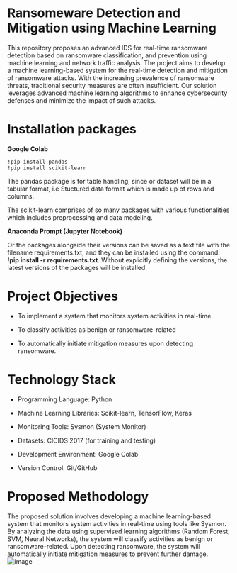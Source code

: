 # Ransomeware Detection and Mitigation using Machine Learning
This repository proposes an advanced IDS for real-time ransomware detection based on ransomware classification, and prevention using machine learning and network traffic analysis. The project aims to develop a machine learning-based system for the real-time detection and mitigation of ransomware attacks. With the increasing prevalence of ransomware threats, traditional security measures are often insufficient. Our solution leverages advanced machine learning algorithms to enhance cybersecurity defenses and minimize the impact of such attacks.

# Installation packages 
**Google Colab**
  
    !pip install pandas
    !pip install scikit-learn
The pandas package is for table handling, since or dataset will be in a tabular format, i.e Stuctured data format which is made up of rows and columns.

The scikit-learn comprises of so many packages with various functionalities which includes preprocessing and data modeling.


**Anaconda Prompt (Jupyter Notebook)**

Or the packages alongside their versions can be saved as a text file with the filename requirements.txt, and they can be installed using the command:
**!pip install -r requirements.txt**. Without explicitly defining the versions, the latest versions of the packages will be installed.

# Project Objectives
- To implement a system that monitors system activities in real-time.

- To classify activities as benign or ransomware-related 

- To automatically initiate mitigation measures upon detecting ransomware.


# Technology Stack
- Programming Language: Python

- Machine Learning Libraries: Scikit-learn, TensorFlow, Keras

- Monitoring Tools: Sysmon (System Monitor)

- Datasets: CICIDS 2017 (for training and testing)

- Development Environment: Google Colab

- Version Control: Git/GitHub


# Proposed Methodology
The proposed solution involves developing a machine learning-based system that monitors system activities in real-time using tools like Sysmon. By analyzing the data using supervised learning algorithms (Random Forest, SVM, Neural Networks), the system will classify activities as benign or ransomware-related. Upon detecting ransomware, the system will automatically initiate mitigation measures to prevent further damage.
![image](https://github.com/user-attachments/assets/3ca08e68-ef06-41f5-9d1f-8a44c32e6f6c)

